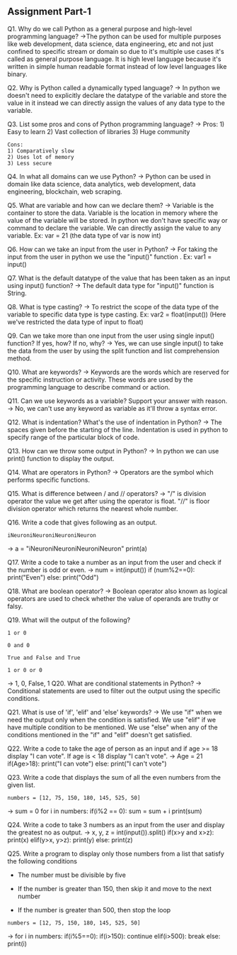 ## Assignment Part-1
Q1. Why do we call Python as a general purpose and high-level programming language?
->The python can be used for multiple purposes like web development, data science, data engineering, etc and not just confined to specific stream or domain so due to it's multiple use cases it's called as general purpose language. It is high level language because it's written in simple human readable format instead of low level languages like binary.

Q2. Why is Python called a dynamically typed language?
-> In python we doesn't need to explicitly declare the datatype of the variable and store the value in it instead we can directly assign the values of any data type to the variable. 

Q3. List some pros and cons of Python programming language?
-> Pros:
	1) Easy to learn
	2) Vast collection of libraries
	3) Huge community

	Cons:
	1) Comparatively slow 
	2) Uses lot of memory
	3) Less secure

Q4. In what all domains can we use Python?
-> Python can be used in domain like data science, data analytics, web development, data engineering, blockchain, web scraping.  

Q5. What are variable and how can we declare them?
-> Variable is the container to store the data. Variable is the location in memory where the value of the variable will be stored. In python we don't have specific way or command to declare the variable. We can directly assign the value to any variable. Ex: var = 21 (the data type of var is now int) 

Q6. How can we take an input from the user in Python?
-> For taking the input from the user in python we use the "input()" function . Ex: var1 = input()

Q7. What is the default datatype of the value that has been taken as an input using input() function?
-> The default data type for "input()" function is String.

Q8. What is type casting?
-> To restrict the scope of the data type of the variable to specific data type is type casting. 
	Ex: var2 = float(input()) (Here we've restricted the data type of input to float)

Q9. Can we take more than one input from the user using single input() function? If yes, how? If no, why?
-> Yes, we can use single input() to take the data from the user by using the split function and list comprehension method.

Q10. What are keywords?
-> Keywords are the words which are reserved for the specific instruction or activity. These words are used by the programming language to describe command or action.

Q11. Can we use keywords as a variable? Support your answer with reason.
-> No, we can't use any keyword as variable as it'll throw a syntax error.

Q12. What is indentation? What's the use of indentation in Python?
-> The spaces given before the starting of the line. Indentation is used in python to specify range of the particular block of code.

Q13. How can we throw some output in Python?
-> In python we can use print() function to display the output.

Q14. What are operators in Python?
-> Operators are the symbol which performs specific functions.

Q15. What is difference between / and // operators?
-> "/" is division operator the value we get after using the operator is float. "//" is floor division operator which returns the nearest whole number.

Q16. Write a code that gives following as an output.
```
iNeuroniNeuroniNeuroniNeuron
```
-> a = "iNeuroniNeuroniNeuroniNeuron"
   print(a)


Q17. Write a code to take a number as an input from the user and check if the number is odd or even.
-> num = int(input())
   if (num%2==0):
   		print("Even")
   else:
   		print("Odd")

Q18. What are boolean operator?
-> Boolean operator also known as logical operators are used to check whether the value of operands are truthy or falsy.

Q19. What will the output of the following?
```
1 or 0

0 and 0

True and False and True

1 or 0 or 0
```
-> 1, 0, False, 1
Q20. What are conditional statements in Python?
-> Conditional statements are used to filter out the output using the specific conditions. 

Q21. What is use of 'if', 'elif' and 'else' keywords?
-> We use "if" when we need the output only when the condition is satisfied. We use "elif" if we have multiple condition to be mentioned. We use "else" when any of the conditions mentioned in the "if" and "elif" doesn't get satisfied.

Q22. Write a code to take the age of person as an input and if age >= 18 display "I can vote". If age is < 18 display "I can't vote".
-> Age = 21
   if(Age>18):
   		print("I can vote")
   else:
   		print("I can't vote")

Q23. Write a code that displays the sum of all the even numbers from the given list.
```
numbers = [12, 75, 150, 180, 145, 525, 50]
```
-> sum = 0
   for i in numbers:
		if(i%2 == 0):
			sum = sum + i
   print(sum)

Q24. Write a code to take 3 numbers as an input from the user and display the greatest no as output.
-> x, y, z = int(input()).split()
   if(x>y and x>z):
   	print(x)
   elif(y>x, y>z):
   	print(y)
   else:
   	print(z)


Q25. Write a program to display only those numbers from a list that satisfy the following conditions

- The number must be divisible by five

- If the number is greater than 150, then skip it and move to the next number

- If the number is greater than 500, then stop the loop
```
numbers = [12, 75, 150, 180, 145, 525, 50]
```
-> 
for i in numbers:
	if(i%5==0):
		if(i>150):
			continue
		elif(i>500):
			break
		else:
			print(i)